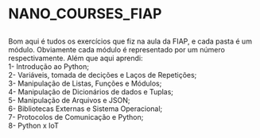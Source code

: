 # NANO_COURSES_FIAP

##

<div>
  <text>
    Bom aqui é tudos os exercícios que fiz na aula da FIAP, e cada pasta é um módulo. Obviamente cada módulo é representado por um número respectivamente.
    Além que aqui aprendi:</text></div>
<div><text>1- Introdução ao Python;</text></div>
<div><text>2- Variáveis, tomada de decições e Laços de Repetições;</text></div> 
<div><text>3- Manipulação de Listas, Funções e Módulos;</text></div>
<div><text>4- Manipulação de Dicionários de dados e Tuplas;</text></div> 
<div><text>5- Manipulação de Arquivos e JSON;</text></div> 
<div><text>6- Bibliotecas Externas e Sistema Operacional;</text></div>
<div><text>7- Protocolos de Comunicação e Python;</text></div> 
<div><text>8- Python x IoT</text></div>
